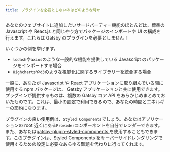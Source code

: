 ```yaml
---
title: プラグインを必要としないのはどのような時か
---
```


あなたのウェブサイトに追加したいサードパーティー機能のほとんどは、標準の Javascript や React.js と同じやり方でパッケージのインポートや UI の構成を行えます。これらは Gatsby のプラグインを必要としません！

いくつかの例を挙げます。

- `lodash`や`axios`のような一般的な機能を提供している Javascript のパッケージをインポートする場合
- `Highcharts`や`d3`のような視覚化に関するライブラリーを統合する場合

一般に、あなたが Javascript や React アプリケーションに取り組んでいる間に使用する npm パッケージは、 Gatsby アプリケーションと共に使用できます。
プラグインが提供するものは、複数の Gatsby コア API をあらかじめまとめておいたものです。これは、最小の設定で利用できるので、あなたの時間とエネルギーの節約になります。

プラグインの良い使用例は、`Styled Components`でしょう。あなたはアプリケーションの root 近くにある`Provider`コンポーネントを自分でレンダーできます。
また、あなたは[gatsby-plugin-styled-components ](https://www.gatsbyjs.org/packages/gatsby-plugin-styled-components/)を使用することもできます。このプラグインは、Styled Components をサーバーサイドレンダリングで使用するための設定に必要なあらゆる難題を代わりに行ってくれます。
